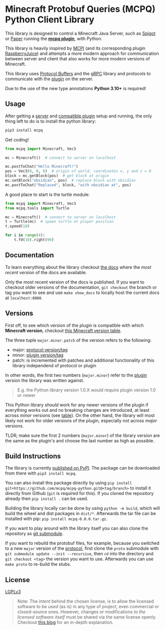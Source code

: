 # Minecraft Protobuf Queries (MCPQ) Python Client Library

This library is designed to control a Minecraft Java Server, such as [Spigot](https://www.spigotmc.org/) or [Paper](https://papermc.io/) running the **[mcpq plugin](https://github.com/mcpq/mcpq-plugin)**, with Python.

This library is heavily inspired by [MCPI](https://github.com/martinohanlon/mcpi) (and its corresponding plugin [RaspberryJuice](https://github.com/zhuowei/RaspberryJuice)) and attempts a more modern approach for communication between server and client that also works for more modern versions of Minecraft.

This library uses [Protocol Buffers](https://github.com/mcpq/mcpq-proto) and the [gRPC](https://grpc.io/) library and protocols to communicate with the [plugin](https://github.com/mcpq/mcpq-plugin) on the server.

Due to the use of the new type annotations **Python 3.10+** is required!


## Usage

After getting a [server](https://papermc.io/) and [compatible plugin](https://github.com/mcpq/mcpq-plugin?tab=readme-ov-file#versions) setup and running, the only thing left to do is to install the python library:

```bash
pip3 install mcpq
```

Get coding!

```python
from mcpq import Minecraft, Vec3

mc = Minecraft()  # connect to server on localhost

mc.postToChat("Hello Minecraft!")
pos = Vec3(0, 0, 0)  # origin of world, coordinates x, y and z = 0
block = mc.getBlock(pos)  # get block at origin
mc.setBlock("obsidian", pos)  # replace block with obsidian
mc.postToChat("Replaced", block, "with obsidian at", pos)
```

A good place to start is the turtle module:

```python
from mcpq import Minecraft, Vec3
from mcpq.tools import Turtle

mc = Minecraft()  # connect to server on localhost
t = Turtle(mc)  # spawn turtle at player position
t.speed(10)

for i in range(4):
    t.fd(10).right(90)
```


## Documentation

To learn everything about the library checkout [the docs](https://mcpq.github.io/mcpq-python/) where the *most recent version* of the docs are available.

Only the most recent version of the docs is published. 
If you want to checkout older versions of the documentation, `git checkout` the branch or tag you want to see and use `make show_docs` to locally host the current docs at `localhost:8000`. 


## Versions

First off, to see which version of the plugin is compatible with which **Minecraft version**, checkout [this Minecraft version table](https://github.com/mcpq/mcpq-plugin?tab=readme-ov-file#versions).

The three tuple `major.minor.patch` of the version refers to the following:

* major: [protocol version/tag](https://github.com/mcpq/mcpq-proto)
* minor: [plugin version/tag](https://github.com/mcpq/mcpq-plugin)
* patch: is incremented with patches and additional functionality of this library independend of protocol or plugin 

In other words, the first two numbers (`major.minor`) refer to the [plugin](https://github.com/mcpq/mcpq-plugin?tab=readme-ov-file#versions) version the library was written against.

> E.g. the Python library version 1.0.X would require plugin version 1.0 or newer

This Python library *should* work for any newer versions of the plugin if everything works out and no breaking changes are introduced, at least across *minor* versions (see [table](https://github.com/mcpq/mcpq-plugin?tab=readme-ov-file#versions)).
On the other hand, the library will most likely not work for older versions of the plugin, especially not across *major* versions.

TLDR; make sure the first 2 numbers (`major.minor`) of the library version are the same as the plugin's and choose the last number as high as possible.


## Build Instructions

The library is currently [published on PyPI](https://pypi.org/project/mcpq/). The package can be downloaded from there with `pip3 install mcpq`.

You can also install this package directly by using `pip install git+https://github.com/mcpq/mcpq-python.git@<tag/branch>` to install it directly from Github (`git` is required for this).
If you cloned the repository already then `pip install .` can be used.

Building the library locally can be done by using `python -m build`, which will build the wheel and dist packages in `dist/*`.
Afterwards the tar file can be installed with pip: `pip install mcpq-0.0.0.tar.gz`.

If you want to play around with the library itself you can also clone the repository as [git submodule](https://git-scm.com/book/en/v2/Git-Tools-Submodules).

If you want to rebuild the protobuf files, for example, because you switched to a new `major` version of the [protocol](https://github.com/mcpq/mcpq-proto), first clone the `proto` submodule with `git submodule update --init --recursive`, then `cd` into the directory and `git checkout <tag>` the version you want to use.
Afterwards you can use `make proto` to re-build the stubs.


## License

[LGPLv3](LICENSE)

> Note: The *intent* behind the chosen license, is to allow the licensed software to be *used* (as is) in any type of project, even commercial or closed-source ones.
> However, changes or modifications *to the licensed software itself* must be shared via the same license openly.
> Checkout [this blog](https://fossa.com/blog/open-source-software-licenses-101-lgpl-license/) for an in-depth explanation.

